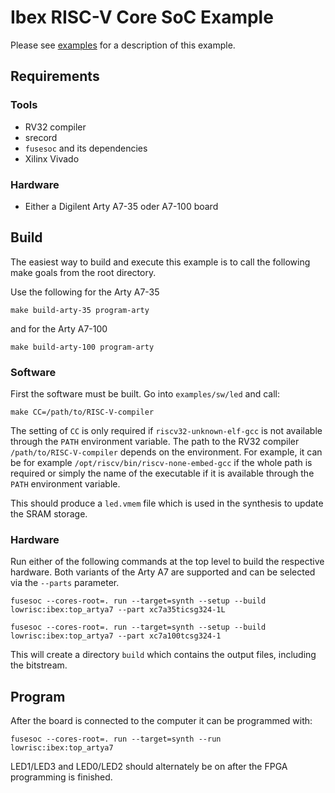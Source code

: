 # Ibex RISC-V Core SoC Example

Please see [examples](https://ibex-core.readthedocs.io/en/latest/examples.html "Ibex User Manual") for a description of this example.

## Requirements

### Tools

  - RV32 compiler
  - srecord
  - `fusesoc` and its dependencies
  - Xilinx Vivado

### Hardware

  - Either a Digilent Arty A7-35 oder A7-100 board

## Build

The easiest way to build and execute this example is to call the following make goals from the root directory.

Use the following for the Arty A7-35

```
make build-arty-35 program-arty
```

and for the Arty A7-100

```
make build-arty-100 program-arty
```

### Software

First the software must be built. Go into `examples/sw/led` and call:

```
make CC=/path/to/RISC-V-compiler
```

The setting of `CC` is only required if `riscv32-unknown-elf-gcc` is not available through the `PATH` environment variable.
The path to the RV32 compiler `/path/to/RISC-V-compiler` depends on the environment.
For example, it can be for example `/opt/riscv/bin/riscv-none-embed-gcc` if the whole path is required or simply the name of the executable if it is available through the `PATH` environment variable.

This should produce a `led.vmem` file which is used in the synthesis to update the SRAM storage.

### Hardware

Run either of the following commands at the top level to build the respective hardware.
Both variants of the Arty A7 are supported and can be selected via the `--parts` parameter.

```
fusesoc --cores-root=. run --target=synth --setup --build lowrisc:ibex:top_artya7 --part xc7a35ticsg324-1L
```

```
fusesoc --cores-root=. run --target=synth --setup --build lowrisc:ibex:top_artya7 --part xc7a100tcsg324-1
```

This will create a directory `build` which contains the output files, including
the bitstream.

## Program

After the board is connected to the computer it can be programmed with:

```
fusesoc --cores-root=. run --target=synth --run lowrisc:ibex:top_artya7
```

LED1/LED3 and LED0/LED2 should alternately be on after the FPGA programming is finished.
